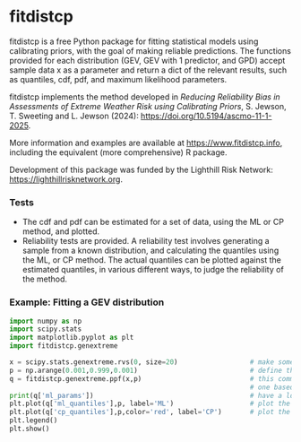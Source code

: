 # fitdistcp

fitdistcp is a free Python package for fitting statistical models using calibrating priors, with the goal of making reliable predictions. The functions provided for each distribution (GEV, GEV with 1 predictor, and GPD) accept sample data x as a parameter and return a dict of the relevant results, such as quantiles, cdf, pdf, and maximum likelihood parameters.

fitdistcp implements the method developed in *Reducing Reliability Bias in Assessments of Extreme Weather Risk using Calibrating Priors*, S. Jewson, T. Sweeting and L. Jewson (2024): https://doi.org/10.5194/ascmo-11-1-2025.

More information and examples are available at https://www.fitdistcp.info, including the equivalent (more comprehensive) R package.

Development of this package was funded by the Lighthill Risk Network: https://lighthillrisknetwork.org.


### Tests
- The cdf and pdf can be estimated for a set of data, using the ML or CP method, and plotted.
- Reliability tests are provided. A reliability test involves generating a sample from a known distribution, and calculating the quantiles using the ML, or CP method. The actual quantiles can be plotted against the estimated quantiles, in various different ways, to judge the reliability of the method.


### Example: Fitting a GEV distribution
```python
import numpy as np
import scipy.stats
import matplotlib.pyplot as plt
import fitdistcp.genextreme

x = scipy.stats.genextreme.rvs(0, size=20)                  # make some example training data 
p = np.arange(0.001,0.999,0.001)                            # define the probabilities at which we wish to calculate the quantiles
q = fitdistcp.genextreme.ppf(x,p)                           # this command calculates two sets of predictive quantiles for the GEV, 
                                                            # one based on maxlik, and one that includes parameter uncertainty based on a calibrating prior
print(q['ml_params'])                                       # have a look at the maxlik parameters
plt.plot(q['ml_quantiles'],p, label='ML')                   # plot the maxlik quantiles
plt.plot(q['cp_quantiles'],p,color='red', label='CP')       # plot the quantiles that include parameter uncertainty
plt.legend()
plt.show()
```
